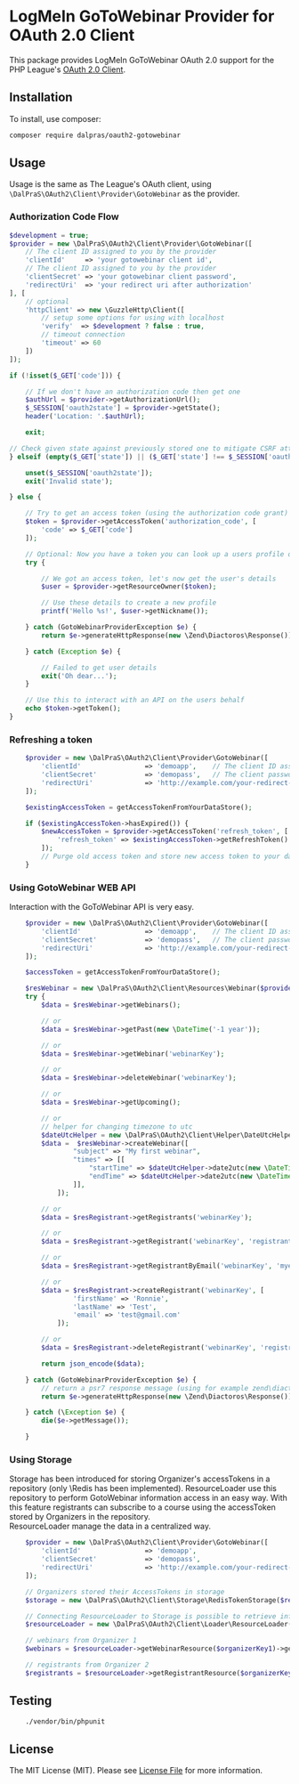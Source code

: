 # LogMeIn GoToWebinar Provider for OAuth 2.0 Client

This package provides LogMeIn GoToWebinar OAuth 2.0 support for the PHP League's [OAuth 2.0 Client](https://github.com/thephpleague/oauth2-client).

## Installation

To install, use composer:

```bash
composer require dalpras/oauth2-gotowebinar
```

## Usage

Usage is the same as The League's OAuth client, using `\DalPraS\OAuth2\Client\Provider\GotoWebinar` as the provider.

### Authorization Code Flow

```php
$development = true;
$provider = new \DalPraS\OAuth2\Client\Provider\GotoWebinar([
    // The client ID assigned to you by the provider
    'clientId'     => 'your gotowebinar client id',
    // The client ID assigned to you by the provider
    'clientSecret' => 'your gotowebinar client password',
    'redirectUri'  => 'your redirect uri after authorization'
], [
    // optional
    'httpClient' => new \GuzzleHttp\Client([
        // setup some options for using with localhost
        'verify'  => $development ? false : true,
        // timeout connection
        'timeout' => 60
    ])
]);

if (!isset($_GET['code'])) {

    // If we don't have an authorization code then get one
    $authUrl = $provider->getAuthorizationUrl();
    $_SESSION['oauth2state'] = $provider->getState();
    header('Location: '.$authUrl);

    exit;

// Check given state against previously stored one to mitigate CSRF attack
} elseif (empty($_GET['state']) || ($_GET['state'] !== $_SESSION['oauth2state'])) {

    unset($_SESSION['oauth2state']);
    exit('Invalid state');

} else {

    // Try to get an access token (using the authorization code grant)
    $token = $provider->getAccessToken('authorization_code', [
        'code' => $_GET['code']
    ]);

    // Optional: Now you have a token you can look up a users profile data
    try {

        // We got an access token, let's now get the user's details
        $user = $provider->getResourceOwner($token);

        // Use these details to create a new profile
        printf('Hello %s!', $user->getNickname());

    } catch (GotoWebinarProviderException $e) {
        return $e->generateHttpResponse(new \Zend\Diactoros\Response());

    } catch (Exception $e) {

        // Failed to get user details
        exit('Oh dear...');
    }

    // Use this to interact with an API on the users behalf
    echo $token->getToken();
}
```

### Refreshing a token

```php
    $provider = new \DalPraS\OAuth2\Client\Provider\GotoWebinar([
        'clientId'                => 'demoapp',    // The client ID assigned to you by the provider
        'clientSecret'            => 'demopass',   // The client password assigned to you by the provider
        'redirectUri'             => 'http://example.com/your-redirect-url/',
    ]);

    $existingAccessToken = getAccessTokenFromYourDataStore();

    if ($existingAccessToken->hasExpired()) {
        $newAccessToken = $provider->getAccessToken('refresh_token', [
            'refresh_token' => $existingAccessToken->getRefreshToken()
        ]);
        // Purge old access token and store new access token to your data store.
    }
```

### Using GotoWebinar WEB API

Interaction with the GoToWebinar API is very easy.

```php
    $provider = new \DalPraS\OAuth2\Client\Provider\GotoWebinar([
        'clientId'                => 'demoapp',    // The client ID assigned to you by the provider
        'clientSecret'            => 'demopass',   // The client password assigned to you by the provider
        'redirectUri'             => 'http://example.com/your-redirect-url/',
    ]);

    $accessToken = getAccessTokenFromYourDataStore();

    $resWebinar = new \DalPraS\OAuth2\Client\Resources\Webinar($provider, $accessToken);
    try {
        $data = $resWebinar->getWebinars();

        // or
        $data = $resWebinar->getPast(new \DateTime('-1 year'));

        // or
        $data = $resWebinar->getWebinar('webinarKey');

        // or
        $data = $resWebinar->deleteWebinar('webinarKey');

        // or
        $data = $resWebinar->getUpcoming();

        // or
        // helper for changing timezone to utc
        $dateUtcHelper = new \DalPraS\OAuth2\Client\Helper\DateUtcHelper();
        $data =  $resWebinar->createWebinar([
                "subject" => "My first webinar",
                "times" => [[
                    "startTime" => $dateUtcHelper->date2utc(new \DateTime('+1 day')),
                    "endTime" => $dateUtcHelper->date2utc(new \DateTime('+2 days')),
                ]],
            ]);

        // or
        $data = $resRegistrant->getRegistrants('webinarKey');

        // or
        $data = $resRegistrant->getRegistrant('webinarKey', 'registrantKey');

        // or
        $data = $resRegistrant->getRegistrantByEmail('webinarKey', 'myemail@gmail.com');

        // or
        $data = $resRegistrant->createRegistrant('webinarKey', [
                'firstName' => 'Ronnie',
                'lastName' => 'Test',
                'email' => 'test@gmail.com'
            ]);

        // or
        $data = $resRegistrant->deleteRegistrant('webinarKey', 'registrantKey');

        return json_encode($data);

    } catch (GotoWebinarProviderException $e) {
        // return a psr7 response message (using for example zend\diactoros)
        return $e->generateHttpResponse(new \Zend\Diactoros\Response());

    } catch (\Exception $e) {
        die($e->getMessage());

    }
```

### Using Storage

Storage has been introduced for storing Organizer's accessTokens in a repository (only \Redis has been implemented).  ResourceLoader use this repository to perform GotoWebinar information access in an easy way.
With this feature registrants can subscribe to a course using the accessToken stored by Organizers in the repository.  
ResourceLoader manage the data in a centralized way.

```php
    $provider = new \DalPraS\OAuth2\Client\Provider\GotoWebinar([
        'clientId'                => 'demoapp',
        'clientSecret'            => 'demopass',
        'redirectUri'             => 'http://example.com/your-redirect-url/'
    ]);

    // Organizers stored their AccessTokens in storage
    $storage = new \DalPraS\OAuth2\Client\Storage\RedisTokenStorage($redisInstance);

    // Connecting ResourceLoader to Storage is possible to retrieve information from multiple organizers
    $resourceLoader = new \DalPraS\OAuth2\Client\Loader\ResourceLoader($storage, $provider);

    // webinars from Organizer 1
    $webinars = $resourceLoader->getWebinarResource($organizerKey1)->getWebinars();

    // registrants from Organizer 2
    $registrants = $resourceLoader->getRegistrantResource($organizerKey2)->getRegistrants($webinarKey);

```


## Testing

```bash
    ./vendor/bin/phpunit
```

## License

The MIT License (MIT). Please see [License File](https://github.com/dalpras/oauth2-gotowebinar/blob/master/LICENSE) for more information.
